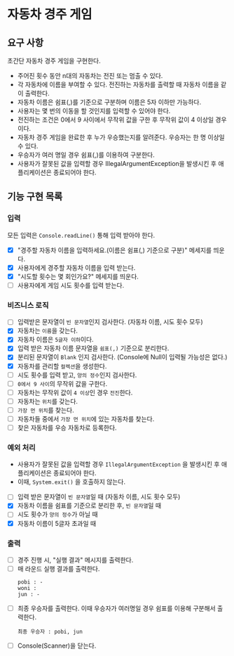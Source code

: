 # 자동차 경주 게임

## 요구 사항
초간단 자동차 경주 게임을 구현한다.

* 주어진 횟수 동안 n대의 자동차는 전진 또는 멈출 수 있다.
* 각 자동차에 이름을 부여할 수 있다. 전진하는 자동차를 출력할 때 자동차 이름을 같이 출력한다.
* 자동차 이름은 쉼표(,)를 기준으로 구분하며 이름은 5자 이하만 가능하다.
* 사용자는 몇 번의 이동을 할 것인지를 입력할 수 있어야 한다.
* 전진하는 조건은 0에서 9 사이에서 무작위 값을 구한 후 무작위 값이 4 이상일 경우이다.
* 자동차 경주 게임을 완료한 후 누가 우승했는지를 알려준다. 우승자는 한 명 이상일 수 있다.
* 우승자가 여러 명일 경우 쉼표(,)를 이용하여 구분한다.
* 사용자가 잘못된 값을 입력할 경우 IllegalArgumentException을 발생시킨 후 애플리케이션은 종료되어야 한다.

## 기능 구현 목록

### 입력
모든 입력은 `Console.readLine()` 통해 입력 받아야 한다.

- [x] "경주할 자동차 이름을 입력하세요.(이름은 쉼표(,) 기준으로 구분)" 메세지를 띄운다.
- [x] 사용자에게 경주할 자동차 이름을 입력 받는다.
- [x] "시도할 횟수는 몇 회인가요?" 메세지를 띄운다.
- [ ] 사용자에게 게임 시도 횟수를 입력 받는다.

### 비즈니스 로직
- [ ] 입력받은 문자열이 `빈 문자열`인지 검사한다. (자동차 이름, 시도 횟수 모두)
- [x] 자동차는 `이름`을 갖는다.
- [x] 자동차 이름은 `5글자 이하`이다.
- [x] 입력 받은 자동차 이름 문자열을 `쉼표(,)` 기준으로 분리한다.
- [x] 분리된 문자열이 `Blank` 인지 검사한다. (Console에 Null이 입력될 가능성은 없다.)
- [x] 자동차를 관리할 `컬렉션`을 생성한다.
- [ ] 시도 횟수를 입력 받고, `양의 정수`인지 검사한다. 
- [ ] `0에서 9 사이`의 무작위 값을 구한다.
- [ ] 자동차는 무작위 값이 `4 이상`인 경우 `전진`한다.
- [ ] 자동차는 `위치`를 갖는다.
- [ ] `가장 먼 위치`를 찾는다.
- [ ] 자동차들 중에서 `가장 먼 위치`에 있는 자동차를 찾는다.
- [ ] 찾은 자동차를 우승 자동차로 등록한다.

### 예외 처리
* 사용자가 잘못된 값을 입력할 경우 `IllegalArgumentException` 을 발생시킨 후 애플리케이션은 종료되어야 한다.
* 이때, `System.exit()` 을 호출하지 않는다.

- [ ] 입력 받은 문자열이 `빈 문자열`일 때 (자동차 이름, 시도 횟수 모두)
- [x] 자동차 이름을 쉼표를 기준으로 분리한 후, `빈 문자열`일 때
- [ ] 시도 횟수가 `양의 정수`가 아닐 때
- [x] 자동차 이름이 5글자 초과일 때

### 출력
- [ ] 경주 진행 시, "실행 결과" 메시지를 출력한다.
- [ ] 매 라운드 실행 결과를 출력한다. 
  ```text
  pobi : -
  woni :
  jun : -  
  ```
- [ ] 최종 우승자를 출력한다. 이때 우승자가 여러명일 경우 쉼표를 이용해 구분해서 출력한다.
  ```text
  최종 우승자 : pobi, jun
  ```
- [ ] Console(Scanner)을 닫는다.
